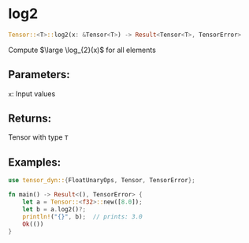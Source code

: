 # log2
```rust
Tensor::<T>::log2(x: &Tensor<T>) -> Result<Tensor<T>, TensorError>
```
Compute $\large \log_{2}(x)$ for all elements

## Parameters:
`x`: Input values

## Returns:
Tensor with type `T`

## Examples:
```rust
use tensor_dyn::{FloatUnaryOps, Tensor, TensorError};

fn main() -> Result<(), TensorError> {
    let a = Tensor::<f32>::new([8.0]);
    let b = a.log2()?;
    println!("{}", b);  // prints: 3.0
    Ok(())
}
```